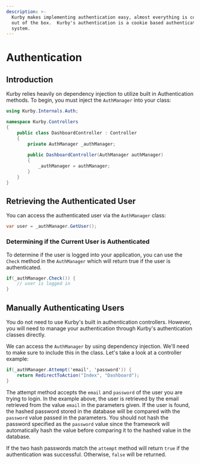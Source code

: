 ```yaml
---
description: >-
  Kurby makes implementing authentication easy, almost everything is configured
  out of the box.  Kurby's authentication is a cookie based authentication
  system.
---
```


# Authentication

## Introduction

Kurby relies heavily on dependency injection to utilize built in Authentication methods.  To begin, you must inject the `AuthManager` into your class:

```csharp
using Kurby.Internals.Auth;

namespace Kurby.Controllers
{
    public class DashboardController : Controller
    {
        private AuthManager _authManager;
         
        public DashboardController(AuthManager authManager)
        {
            _authManager = authManager;
        }
    }
}
```

## Retrieving the Authenticated User

You can access the authenticated user via the `AuthManager` class:

```csharp
var user = _authManager.GetUser();
```

### Determining if the Current User is Authenticated

To determine if the user is logged into your application, you can use the `Check` method in the `AuthManager` which will return true if the user is authenticated.

```csharp
if(_authManager.Check()) {
    // user is logged in
}
```

## Manually Authenticating Users

You do not need to use Kurby's built in authentication controllers. However, you will need to manage your authentication through Kurby's authentication classes directly.

We can access the `AuthManager` by using dependency injection. We'll need to make sure to include this in the class. Let's take a look at a controller example:

```csharp
if(_authManager.Attempt('email', 'password')) {
    return RedirectToAction("Index", "Dashboard");
}
```

The attempt method accepts the `email` and `password` of the user you are trying to login. In the example above, the user is retrieved by the email retrieved from the value `email` in the parameters given. If the user is found, the hashed password stored in the database will be compared with the `password` value passed in the parameters. You should not hash the password specified as the `password` value since the framework will automatically hash the value before comparing it to the hashed value in the database.

If the two hash passwords match the `attempt` method will return `true` if the authentication was successful. Otherwise, `false` will be returned.

